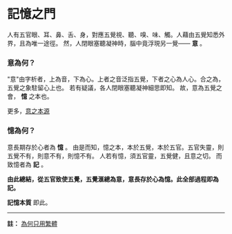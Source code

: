 # 記憶之門

人有五官眼、耳、鼻、舌、身，對應五覺視、聽、嗅、味、觸。人藉由五覺知悉外界，且為唯一途徑。
然，人閉眼塞聽凝神時，腦中竟浮現另一覺—— **意** 。

### 意為何？

"意"由字析者，上為音，下為心。上者之音泛指五覺，下者之心為人心。合之為，五覺之象駐留心上也。
若有疑議，各人閉眼塞聽凝神細思即知。
故，意為五覺之會， **憶** 之本也。

更多，[意之本源](./意之本源.md)

### 憶為何？
意長期存於心者為 **憶** 。
由是而知，憶之本，本於五覺，本於五官。五官失靈，則五覺不有，則意不有，則憶不有。
人若有憶，須五官靈，五覺健，且意之切。
而致憶者為 **記** 。

**由此總結，從五官致使五覺，五覺滙總為意，意長存於心為憶。此全部過程即為記。**

**記憶本質** 即此。

---

**註：** [為何只用繁體](./為何只用繁體.md)